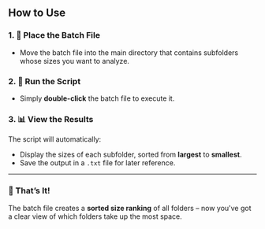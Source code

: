 ## How to Use

### 1. **📂 Place the Batch File**
   - Move the batch file into the main directory that contains subfolders whose sizes you want to analyze.

### 2. **🚀 Run the Script**
   - Simply **double-click** the batch file to execute it.

### 3. **📊 View the Results**
   The script will automatically:
   - Display the sizes of each subfolder, sorted from **largest** to **smallest**.  
   - Save the output in a `.txt` file for later reference.

---

### 🎉 That’s It!
The batch file creates a **sorted size ranking** of all folders – now you've got a clear view of which folders take up the most space.
